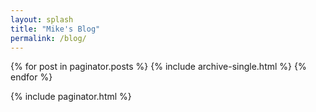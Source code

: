 ```yaml
---
layout: splash
title: "Mike's Blog"
permalink: /blog/
---
```


{% for post in paginator.posts %}
  {% include archive-single.html %}
{% endfor %}

{% include paginator.html %}

